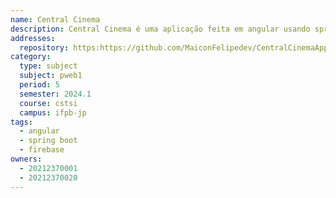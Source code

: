 ```yaml
---
name: Central Cinema
description: Central Cinema é uma aplicação feita em angular usando spring boot e firebase para a disciplina PWEB 1.
addresses:
  repository: https:https://github.com/MaiconFelipedev/CentralCinemaApp-final
category:
  type: subject
  subject: pweb1
  period: 5
  semester: 2024.1
  course: cstsi
  campus: ifpb-jp
tags:
  - angular
  - spring boot
  - firebase
owners:
  - 20212370001
  - 20212370020
---
```

